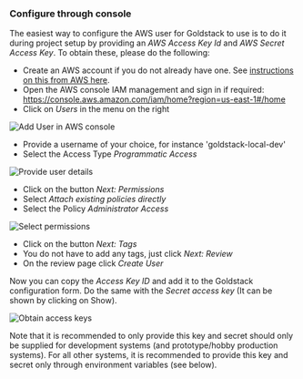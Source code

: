 ### Configure through console

The easiest way to configure the AWS user for Goldstack to use is to do it during project setup by providing an _AWS Access Key Id_ and _AWS Secret Access Key_. To obtain these, please do the following:

- Create an AWS account if you do not already have one. See [instructions on this from AWS here](https://aws.amazon.com/premiumsupport/knowledge-center/create-and-activate-aws-account/).
- Open the AWS console IAM management and sign in if required: https://console.aws.amazon.com/iam/home?region=us-east-1#/home
- Click on _Users_ in the menu on the right

![Add User in AWS console](https://cdn.goldstack.party/img/202010/add_user.png)

- Provide a username of your choice, for instance 'goldstack-local-dev'
- Select the Access Type _Programmatic Access_

![Provide user details](https://cdn.goldstack.party/img/202010/user_details.png)

- Click on the button _Next: Permissions_
- Select _Attach existing policies directly_
- Select the Policy _Administrator Access_

![Select permissions](https://cdn.goldstack.party/img/202010/permissions.png)

- Click on the button _Next: Tags_
- You do not have to add any tags, just click _Next: Review_
- On the review page click _Create User_

Now you can copy the _Access Key ID_ and add it to the Goldstack configuration form. Do the same with the _Secret access key_ (It can be shown by clicking on Show).

![Obtain access keys](https://cdn.goldstack.party/img/202010/keys.png)

Note that it is recommended to only provide this key and secret should only be supplied for development systems (and prototype/hobby production systems). For all other systems, it is recommended to provide this key and secret only through environment variables (see below).
